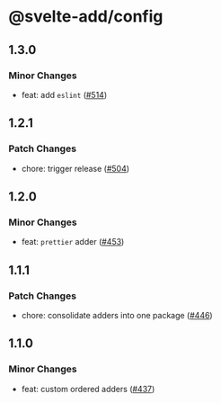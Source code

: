 # @svelte-add/config

## 1.3.0

### Minor Changes

- feat: add `eslint` ([#514](https://github.com/svelte-add/svelte-add/pull/514))

## 1.2.1

### Patch Changes

- chore: trigger release ([#504](https://github.com/svelte-add/svelte-add/pull/504))

## 1.2.0

### Minor Changes

- feat: `prettier` adder ([#453](https://github.com/svelte-add/svelte-add/pull/453))

## 1.1.1

### Patch Changes

- chore: consolidate adders into one package ([#446](https://github.com/svelte-add/svelte-add/pull/446))

## 1.1.0

### Minor Changes

- feat: custom ordered adders ([#437](https://github.com/svelte-add/svelte-add/pull/437))
